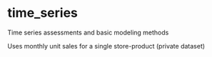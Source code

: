 # time_series
Time series assessments and basic modeling methods

Uses monthly unit sales for a single store-product (private dataset)
